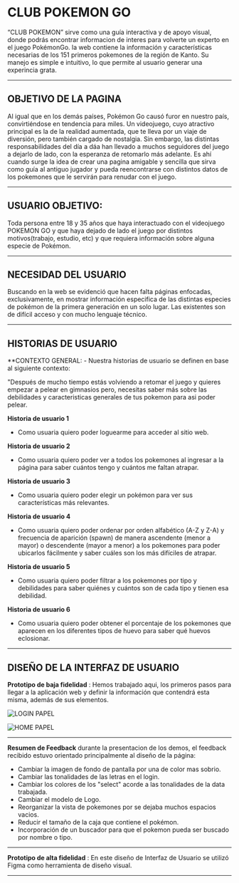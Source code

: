 # CLUB POKEMON GO

“CLUB POKEMON” sirve como una guía interactiva y de apoyo visual, donde podrás encontrar informacion de interes para volverte un experto en el juego PokémonGo. la web contiene la información y características necesarias de los 151 primeros pokemones de la región de Kanto. Su manejo es simple e intuitivo, lo que permite al usuario generar una experincia grata. 
***
## OBJETIVO DE LA PAGINA

Al igual que en los demás países, Pokémon Go causó furor en nuestro país, convirtiéndose en tendencia para miles. Un videojuego, cuyo atractivo principal es la de la realidad aumentada, que te lleva por un viaje de diversión, pero también cargado de nostalgia. Sin embargo, las distintas responsabilidades del día a dáa han llevado a muchos seguidores del juego a dejarlo de lado, con la esperanza de retomarlo más adelante. Es ahí cuando surge la idea de crear una pagina amigable y sencilla que sirva como guía al antiguo jugador y pueda reencontrarse con distintos datos de los pokemones que le servirán para renudar con el juego.
***
## USUARIO OBJETIVO:

Toda persona entre 18 y 35 años que haya interactuado con el videojuego POKEMON GO y que haya dejado de lado el juego por distintos motivos(trabajo, estudio, etc) y que requiera información sobre alguna especie de Pokémon.
***
## NECESIDAD DEL USUARIO

Buscando en la web se evidenció que hacen falta páginas enfocadas, exclusivamente, en mostrar información especifica de las distintas especies de pokémon de la primera generación en un solo lugar. Las existentes son de difícil acceso y con mucho lenguaje técnico. 
***

## HISTORIAS DE USUARIO
**CONTEXTO GENERAL: - Nuestra historias de usuario se definen en base al siguiente contexto: 

 "Después de mucho tiempo estás volviendo a retomar el juego y quieres empezar a pelear en gimnasios pero, necesitas saber más sobre las debilidades y caracteristicas generales de tus pokemon para asi poder pelear.

**Historia de usuario 1**

- Como usuaria quiero poder loguearme para acceder al sitio web.

**Historia de usuario 2**

- Como usuaria quiero poder ver a todos los pokemones al ingresar a la página para saber cuántos tengo y cuántos me faltan atrapar.

**Historia de usuario 3**

- Como usuaria quiero poder elegir un pokémon para ver sus características más relevantes.

**Historia de usuario 4**

- Como usuaria quiero poder ordenar por orden alfabético (A-Z y Z-A) y frecuencia de aparición (spawn) de manera ascendente (menor a mayor) o descendente (mayor a menor) a los pokemones para poder ubicarlos fácilmente y saber cuáles son los más difíciles de atrapar.

**Historia de usuario 5**

- Como usuaria quiero poder filtrar a los pokemones por tipo y debilidades para saber quiénes y cuántos son de cada tipo y tienen esa debilidad.

**Historia de usuario 6**

- Como usuaria quiero poder obtener el porcentaje de los pokemones que aparecen en los diferentes tipos de huevo para saber qué huevos eclosionar.
***
## DISEÑO DE LA INTERFAZ DE USUARIO
**Prototipo de baja fidelidad** : Hemos trabajado aqui, los primeros pasos para llegar a la aplicación web y definir la información que contendrá esta misma, además de sus elementos.

![LOGIN PAPEL](LOGIN.png "LOGIN")

![HOME PAPEL](HOME.png "HOME")

***

**Resumen de Feedback**
durante la presentacion de los demos, el feedback recibido estuvo orientado principalmente al diseño de la página:

- Cambiar la imagen de fondo de pantalla por una de color mas sobrio.
- Cambiar las tonalidades de las letras en el login.
- Cambiar los colores de los "select" acorde a las tonalidades de la data trabajada.
- Cambiar el modelo de Logo.
- Reorganizar la vista de pokemones por se dejaba muchos espacios vacios.
- Reducir el tamaño de la caja que contiene el pokémon.
- Incorporación de un buscador para que el pokemon pueda ser buscado por nombre o tipo.

***
**Prototipo de alta fidelidad** : En este diseño de Interfaz de Usuario se utilizó Figma como herramienta de diseño visual.

***
